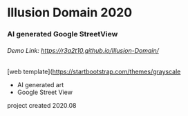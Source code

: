 # Illusion Domain 2020
### AI generated Google StreetView
###### Demo Link: https://r3a2t10.github.io/Illusion-Domain/
[web template](https://startbootstrap.com/themes/grayscale

- AI generated art
- Google Street View

project created 2020.08


